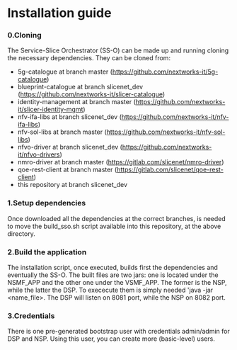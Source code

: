 # Installation guide

### 0.Cloning
The Service-Slice Orchestrator (SS-O) can be made up and running cloning the necessary dependencies. They can be cloned from:

- 5g-catalogue at branch master (https://github.com/nextworks-it/5g-catalogue)
- blueprint-catalogue at branch slicenet_dev (https://github.com/nextworks-it/slicer-catalogue)
- identity-management at branch master (https://github.com/nextworks-it/slicer-identity-mgmt)
- nfv-ifa-libs at branch slicenet_dev (https://github.com/nextworks-it/nfv-ifa-libs)
- nfv-sol-libs at branch master (https://github.com/nextworks-it/nfv-sol-libs)
- nfvo-driver at branch slicenet_dev (https://github.com/nextworks-it/nfvo-drivers)
- nmro-driver at branch master (https://gitlab.com/slicenet/nmro-driver)
- qoe-rest-client at branch master (https://gitlab.com/slicenet/qoe-rest-client)
- this repository at branch slicenet_dev

### 1.Setup dependencies
Once downloaded all the dependencies at the correct branches, is needed to move the build_sso.sh script available into this repository, at the above directory.

### 2.Build the application
The installation script, once executed, builds first the dependencies and eventually the SS-O.
The built files are two jars: one is located under the NSMF_APP and the other one under the VSMF_APP. The former is the NSP, while the  latter the DSP. To exececute them is simply needed 'java -jar <name_file>. The DSP will listen on 8081 port, while the NSP on 8082 port. 

### 3.Credentials
There is one pre-generated bootstrap user with credentials admin/admin for DSP and NSP. 
Using this user, you can create more (basic-level) users.
